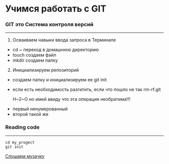 #   Учимся работать с  GIT 

### GIT это Система контроля версий
----

1. Осваиваем навыки ввода запроса в Терминале
 - cd ~ переход в домашнюю директорию
 - touch создаем файл 
 - mkdir создаем папку
2. Инициализируем репозиторий
  - создаем папку и инициализируем ее git init
  - если есть необходимость разгитить, если что пошло не так rm-rf.git
    
    H~2~O но имей ввиду что эта операция необратима!!!


* первый ненумерованный 
* второй такой же

### Reading code
----

``` mkdir my_project
cd my_progect
git init
```




[Слушаем музачку](https://www.radiorecord.ru "RadioRecord")
